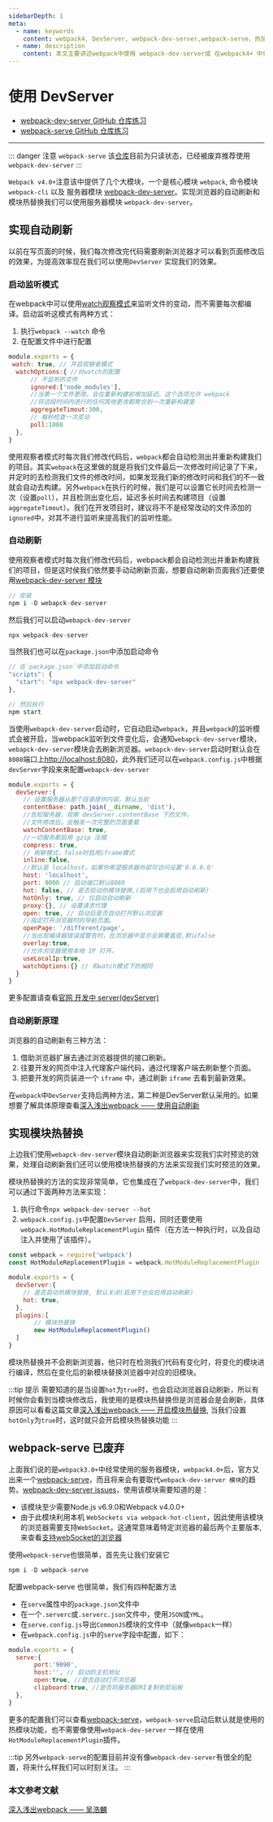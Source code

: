 ```yaml
---
sidebarDepth: 1
meta:
  - name: keywords
    content: webpack4, DevServer, webpack-dev-server,webpack-serve，热加载，热模块，浏览器自动刷新
  - name: description
    content: 本文主要讲述webpack中使用 webpack-dev-server或 在webpack4+ 中使用webpack-serve来实现浏览器的自动刷新或热加载功能。
---
```


# 使用 DevServer

- [webpack-dev-server GitHub 仓库练习](https://github.com/webxiaoma/webpack-demos/tree/master/webpack4/webpack-dev-server)
- [webpack-serve GitHub 仓库练习](https://github.com/webxiaoma/webpack-demos/tree/master/webpack4/webpack-serve)
---

::: danger 注意
`webpack-serve` 该[仓库](https://github.com/webpack-contrib/webpack-serve)目前为只读状态，已经被废弃推荐使用`webpack-dev-server`
:::

`Webpack v4.0+`注意该中提供了几个大模块，一个是核心模块 `webpack`, 命令模块 `webpack-cli` 以及 服务器模块 [webpack-dev-server](https://github.com/webpack/webpack-dev-server)。实现浏览器的自动刷新和模块热替换我们可以使用服务器模块 `webpack-dev-server`。

## 实现自动刷新

以前在写页面的时候，我们每次修改完代码需要刷新浏览器才可以看到页面修改后的效果，为提高效率现在我们可以使用`DevServer` 实现我们的效果。

### 启动监听模式

在webpack中可以使用[watch观察模式](https://webpack.docschina.org/configuration/watch/#watch)来监听文件的变动，而不需要每次都编译。启动监听这模式有两种方式：

1. 执行`webpack --watch` 命令
2. 在配置文件中进行配置

```js
module.exports = {
 watch: true, // 开启观察者模式
  watchOptions:{ //对watch的配置
      // 不监听的文件
      ignored:['node_modules'],
      //当第一个文件更改，会在重新构建前增加延迟。这个选项允许 webpack 
      //将这段时间内进行的任何其他更改都聚合到一次重新构建里
      aggregateTimout:300,
      // 每秒检查一次变动
      poll:1000
  },
}
```
使用观察者模式时每次我们修改代码后，`webpack`都会自动检测出并重新构建我们的项目。其实`webpack`在这里做的就是将我们文件最后一次修改时间记录了下来，并定时的去检测我们文件的修改时间，如果发现我们新的修改时间和我们的不一致就会自动去构建。另外`webpack`在执行的时候，我们是可以设置它长时间去检测一次（设置`poll`），并且检测出变化后，延迟多长时间去构建项目（设置`aggregateTimout`）。我们在开发项目时，建议将不不是经常改动的文件添加的`ignored`中，对其不进行监听来提高我们的监听性能。

### 自动刷新

使用观察者模式时每次我们修改代码后，webpack都会自动检测出并重新构建我们的项目，但是这时侯我们依然要手动动刷新页面，想要自动刷新页面我们还要使用[webpack-dev-server 模块](https://github.com/webpack/webpack-dev-server)

```js
// 安装
npm i -D webapck-dev-server
```

然后我们可以启动`webapck-dev-server`

```js
npx webpack-dev-server
```

当然我们也可以在`package.json`中添加启动命令

```js
// 在`package.json`中添加启动命令
"scripts": {
  "start": "npx webpack-dev-server"
},

// 然后执行
npm start
```

当使用`webapck-dev-server`启动时，它自动启动`webpack`，并且`webpack`的监听模式会被开启，当webpack监听到文件变化后，会通知`webapck-dev-server`模块，`webapck-dev-server`模块会去刷新浏览器。`webapck-dev-server`启动时默认会在`8080`端口上[http://localhost:8080](http://localhost:8080)，此外我们还可以在`webpack.config.js`中根据`devServer`字段来来配置`webapck-dev-server`

```js
module.exports = {
  devServer:{
    // 设置服务器从那个目录提供内容，默认当前
    contentBase: path.join(__dirname, 'dist'),
    //告知服务器，观察 devServer.contentBase 下的文件。
    //文件修改后，会触发一次完整的页面重载
    watchContentBase: true,
    //一切服务都启用 gzip 压缩
    compress: true,
    // 刷新模式，false时启用iframe模式
    inline:false,
    //默认是 localhost。如果你希望服务器外部可访问设置'0.0.0.0'
    host: 'localhost',
    port: 9000 // 启动端口默认8080
    hot: false, // 是否启动热模块替换,(启用下也会启用自动刷新)
    hotOnly: true, // 仅启动自动刷新
    proxy:{}, // 设置请求代理
    open: true, // 启动后是否自动打开默认浏览器
    //指定打开浏览器时的导航页面。
    openPage: '/different/page',
    //当出现编译器错误或警告时，在浏览器中显示全屏覆盖层,默认false
    overlay:true,
    //允许浏览器使用本地 IP 打开。
    useLocalIp:true,
    watchOptions:{} // 和watch模式下的相同
  }
}
```
更多配置请查看[官网 开发中 server(devServer)](https://webpack.docschina.org/configuration/dev-server/#devserver)


### 自动刷新原理

浏览器的自动刷新有三种方法：

1. 借助浏览器扩展去通过浏览器提供的接口刷新。
2. 往要开发的网页中注入代理客户端代码，通过代理客户端去刷新整个页面。
3. 把要开发的网页装进一个 `iframe` 中，通过刷新 `iframe` 去看到最新效果。

在`webpack`中`DevServer`支持后两种方法，第二种是DevServer默认采用的。如果想要了解具体原理查看[深入浅出webpack —— 使用自动刷新](http://www.xbhub.com/wiki/webpack//4%E4%BC%98%E5%8C%96/4-5%E4%BD%BF%E7%94%A8%E8%87%AA%E5%8A%A8%E5%88%B7%E6%96%B0.html)


## 实现模块热替换

上边我们使用`webapck-dev-server`模块自动刷新浏览器来实现我们实时预览的效果，处理自动刷新我们还可以使用模块热替换的方法来实现我们实时预览的效果。

模块热替换的方法的实现非常简单，它也集成在了`webpack-dev-server`中，我们可以通过下面两种方法来实现：

1. 执行命令`npx webpack-dev-server --hot`
2. `webpack.config.js`中配置`DevServer` 启用，同时还要使用`webpack.HotModuleReplacementPlugin` 插件（在方法一种执行时，以及自动注入并使用了该插件）。
```js
const webpack = require('webpack')
const HotModuleReplacementPlugin = webpack.HotModuleReplacementPlugin

module.exports = {
  devServer:{
    // 是否启动热模块替换, 默认关闭(启用下也会启用自动刷新)
    hot: true, 
  },
  plugins:[
       // 模块热替换
       new HotModuleReplacementPlugin()
  ]
}
```

模块热替换并不会刷新浏览器，他只时在检测我们代码有变化时，将变化的模块进行编译，然后在变化后的新模块替换浏览器中对应的旧模块。

:::tip 提示
需要知道的是当设置`hot`为`true`时，也会启动浏览器自动刷新，所以有时候你会看到当模块修改后，我使用的是模块热替换但是浏览器会是会刷新，具体原因可以看看这篇文章[深入浅出webpack —— 开启模块热替换](http://www.xbhub.com/wiki/webpack//4%E4%BC%98%E5%8C%96/4-6%E5%BC%80%E5%90%AF%E6%A8%A1%E5%9D%97%E7%83%AD%E6%9B%BF%E6%8D%A2.html), 当我们设置 `hotOnly`为`true`时，这时就只会开启模块热替换功能
:::


## webpack-serve 已废弃

上面我们说的是`webpack3.0+`中经常使用的服务器模块，`webpack4.0+`后，官方又出来一个[webpack-serve](https://github.com/webpack-contrib/webpack-serve)，而且将来会有要取代`webpack-dev-server 模块`的趋势。[webpack-dev-server issues](https://github.com/webpack/webpack-dev-server/issues/1493)，使用该模块需要知道的是：

- 该模块至少需要<Badge>Node.js v6.9.0</Badge>和<Badge>Webpack v4.0.0+</Badge>
- 由于此模块利用本机 `WebSockets via webpack-hot-client`，因此使用该模块的浏览器需要支持`WebSocket`。这通常意味着特定浏览器的最后两个主要版本,来查看[支持webSocket的浏览器](https://caniuse.com/#feat=websockets)

使用`webpack-serve`也很简单，首先先让我们安装它
```js
npm i -D webpack-serve
```

配置webpack-serve 也很简单，我们有四种配置方法

- 在`serve`属性中的`package.json`文件中
- 在一个`.serverc`或`.serverc.json`文件中，使用`JSON`或`YML`。
- 在`serve.config.js`导出`CommonJS`模块的文件中（就像`webpack`一样）
- 在`webpack.config.js`中的`serve`字段中配置，如下：

```js
module.exports = {
  serve:{
       port:'9090',
       host:'', // 启动的主机地址
       open:true, //是否自动打开浏览器
       clipboard:true, //是否将服务器URI复制到剪贴板
  },
}
```
更多的配置我们可以查看[webpack-serve](https://github.com/webpack-contrib/webpack-serve)，`webpack-serve`启动后默认就是使用的热模块功能，也不需要像使用`webpack-dev-server` 一样在使用`HotModuleReplacementPlugin`插件。

:::tip
另外`webpack-serve`的配置目前并没有像`webpack-dev-server`有很全的配置，将来什么样我们可以时刻关注。
:::


### 本文参考文献

[深入浅出webpack —— 吴浩麟](http://www.xbhub.com/wiki/webpack/)

